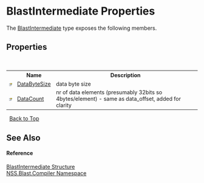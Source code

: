 # BlastIntermediate Properties
 

The <a href="32900304-967e-b7b4-7743-8a10dd78931b.md">BlastIntermediate</a> type exposes the following members.


## Properties
&nbsp;<table><tr><th></th><th>Name</th><th>Description</th></tr><tr><td>![Public property](media/pubproperty.gif "Public property")</td><td><a href="8bf8e94c-1d3f-5b52-774d-76841dcb69ff.md">DataByteSize</a></td><td>
data byte size</td></tr><tr><td>![Public property](media/pubproperty.gif "Public property")</td><td><a href="de4bd4ac-a80f-63f2-a2a4-2e73fdb45d83.md">DataCount</a></td><td>
nr of data elements (presumably 32bits so 4bytes/element) - same as data_offset, added for clarity</td></tr></table>&nbsp;
<a href="#blastintermediate-properties">Back to Top</a>

## See Also


#### Reference
<a href="32900304-967e-b7b4-7743-8a10dd78931b.md">BlastIntermediate Structure</a><br /><a href="26a25caa-f50b-92ad-f15c-dbb9db1493ae.md">NSS.Blast.Compiler Namespace</a><br />
